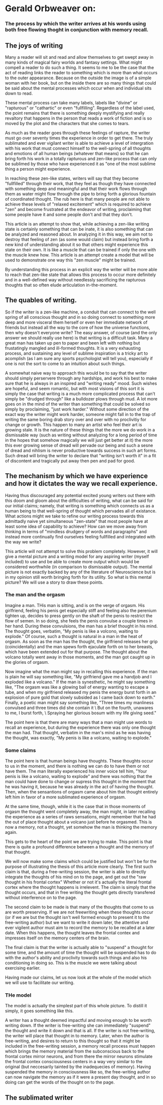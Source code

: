 # Gerald Orbweaver on:
### The process by which the writer arrives at his words using both free flowing thoght in conjunction with memory recall.
## The joys of writing
Many a reader will sit and read and allow themselves to get swept away in many
kinds of magical fairy worlds and fantasy settings. What might compell a reader
to do such a thing. It seems to me to be the case that the act of reading links
the reader to something which is more than what occurs to the outer appearance.
Because on the outside the image is of a simple woman with her book, but on the
inside there are so many things that could be said about the mental processes
which occur when and individual sits down to read.

These mental process can take many labels, labels like "divine" or "rapturous"
or "cathartic" or even "fullfilling". Regardless of the label used, the point
remains that there is something deeply mystifying and really revaltory that
happens in the person that reads a work of fiction and is so moved by the plot
and the characters that she comes to tears.

As much as the reader goes through these feelings of rapture, the writer must
go over seventy times the experience in order to get there. The truly
sublimated and ever vigilant writer is able to achieve a level of intergration
with his work that must connect himself to the well-spring of all thoughts and
emotions of all human beings (whatever that means) so that he can bring forth
his work in a totally rapturous and zen-like process that can only be sublimed
by those who have experienced it as "one of the most sublime thing a person might
experience.

In reaching these zen-like states, writers will say that they become
"fullfilled" through their work, that they feel as though they have connected
with something deep and meaningful and that their work flows through them as
water might flow through the pipe to bring forth a glorious fountain of
coordinated thought. The rub here is that many people are not able to achieve
these levels of "relaxed excitement" which is required to achieve "zen" and
become frustrated at the endeavor of writing, proclaiming that some people have
it and some people don't and that they don't.

This article is an attempt to show that, while achieving a zen-like writing
state is certainly something that can be inate, it is also something that can
be analyzed and reasoned about. In analyzing it in this way, we aim not to
destroy that feeling of zen (as some would claim) but instead bring forth a new
kind of understanding about it so that others might experience this state on
their own. It is like a muscle that can be trained if only the one with the
muscle knew how. This article is an attempt create a model that will be used to
demonstrate one way this "zen muscle" might be trained.

By understanding this process in an explicit way the writer will be more able
to reach that zen-like state that allows this process to occur more definitely
and in a well-defined way without needlessly sacrificing the rapturous thoughts
that so often elude articulation in-the-moment.

## The quables of writing.

So if the writer is a zen-like machine, a conduit that can connect to the well
spring of all conscious thought and in so doing connect to something more deep
and more visceral them herself or even her immediate network of friends but
instead all the way to the core of how the universe functions, then why doesn't
everyone write? The easy answer, of course (and the only answer we should
really use here) is that writing is a difficult task. Many a great man has
taken up pen to paper and been left with nothing but frustatingly mangled and
ill-formed thoughts. It is a very exhausting process, and sustaining any level
of sublime inspiration is a tricky art to acomplish (as I am sure any sports
psychologist will tell you), especially if one is not the sort to come to an
intuition about such things.

A somewhat naive way to approach this would be to say that the writer should
simply perservere through any hardships, and work his best to make sure that he
is always in an inspired and "writing ready" mood. Such wishes are hopeful, and
seem romantic, but with most visions of this sort it is simply the case that
writing is a much more complicated process that can't simply be "drudged
through" like a bulldozer plows through mud. A lot more goes on in the mind
of the writer than something that could be solved so simply by proclaiming,
"just work harder." Without some direction of the exact way the writer might
work harder, someone might fall in to the trap of writing the same boring drab
story over and over with no proclivitiy for change or growth. This happen to
many an artist who feel their art is growing stale. It is the nature of these
things that the more we do work in a dismissable way (such as writing without
analyzing for a long period of time in the hopes that somehow magically we will
just get better at it) the more this ever growing sense of dread will pervade
our being and such a sesne of dread and nihlism is never productive towards
success in such art forms. Such dread will bring the writer to declare that
"writing isn't worth it" in a fit of discontent and tragically put away then
pen and pad for good.

## The mechanism by which we have experience and how it dictates the way we recall experience.

Having thus discouraged any potential excited young writers out there with this
doom and gloom about the difficulties of writing, what can be said for our
initial claims; namely, that writing is something which connects us as a human
being to that well-spring of thought which pervades all of existance. What
actions might we take to refine our writing process towards this admittadly
naive yet simultaneous "zen-state" that most people have at least some idea of
capability to achieve? How can we move away from thinking in terms of "mindless
drudgery of words and paragraphs" and instead more continually find ourselves
feeling fullfilled and integrated with the way we write?

This article will not attempt to solve this problem completely. However, it
will give a mental picture and a writing model for any aspiring writer (myself
included) to use and be able to create more output which would be considered
worthwhile (in comparison to dismissable output). The mental picture is not
exactly backed by any of the literature of Neuroscience but is in my opinion
still worth bringing forth for its utility. So what is this mental picture? We
will use a story to draw these points.

### The man and the orgasm

Imagine a man. THis man is sitting, and is on the verge of orgasm. His
girlfriend, feeling his penis get especially stiff and feeling also the
perenium tighten up, decides to press gently on the shaft of the penis to
restrict the flow of semen. In so doing, she feels the penis convulse a couple
times in her hand. During these convulsions, the man has a brief thought in his
mind. The thought goes, verbatim, "My penis is like a volcono, waiting to
explode." Of course, such a thought is natural in a man in the heat of orgasm.
As soon as the man has the thought, the girlfriend releases her grip
(coincidentally) and the man spews forth ejaculate forth on to her breasts,
which have been extended out for that purpose. The thought about the volcano
totally went away in those moments, and the man got caught up in the glories of
orgasm.

Now imagine what the man might say in recalling this experience. If the man is
plain he will say something like, "My girlfriend gave me a handjob and I
exploded like a volcano." If the man is synesthetic, he might say something
like, "The orgasm was like a glowing ball of energy wanting to escape a tube,
and when my girlfriend released my penis the energy burst forth in an explosion
of pure gold that slowly subsided as I came back down to earth." Finally, a
poetic man might say something like, "Three times my manliness convulsed and
three times did she contain it \ But on the fourth, unawares to me, I burst
forth, \ Spraying her glorious bosum with my life giving seed."

The point here is that there are many ways that a man might use words to recall
an experience, but during the experience there was only one thought the man
had. That thought, verbatim in the man's mind as he was having the thought, was
exactly, "My penis is like a volcano, waiting to explode."

### Some claims
The point here is that human beings have thoughts. These thoughts occur to us
in the moment, and there is nothing we can do to have them or not have them.
The man literally experienced his inner voice tell him, "Your penis is like a
volcano, waiting to explode" and there was nothing that the man could have done
to change or supress this thought in the moment that he was having it, because
he was already in the act of having the thought. Then, when the sensantions of
orgasm came about him that thought entirely left him in favor of a more
sublimated experience of orgasm.

At the same time, though, while it is the case that in those moments of orgasm
the thought went completely away, the man might, in later recalling the
experience as a series of raws sensations, might remember that he had the out
of place thought about a volcano just before he orgasmed. This is now a memory,
not a thought, yet somehow the man is thinking the memory again.

This gets to the heart of the point we are trying to make. This point is that
there is quite a profound difference between a thought and the memory of that
thought.

We will now make some claims which could be justified but won't be for the
purpose of illustrating the thesis of this article more clearly. The first such
claim is that, during a free-writing session, the writer is able to directly
integrate the thoughts of his mind on to the page, and get out the "raw thought
in his frontal cortex" Whether or not it's actually the literal frontal cortex
where the thought happens is irrelevent. The claim is simply that the thought
occurs, and that in free writing the thought gets directly transfered without
interference on to the page.

The second claim to be made is that many of the thoughts that come to us are
worth preserving. If we are not freewriting when these thoughts occur (or if we
are but the thought isn't well formed enough to present it to the free-writing
author) but we want to write it down later, the attentive and ever vigilent
author must aim to record the memory to be recalled at a later date. When this
happens, the thought leaves the frontal contex and impresses itself on the
memory centers of the brain.

The final claim is that the writer is actually able to "suspend" a thought for
some time, and the amount of time the thought will be suspended has to do with
the author's ability and proclivity towards such things and also his
conditioning in doing so. This is the muscle we were talking about exercising
earlier.

Having made our claims, let us now look at the whole of the model which we will
use to facilitate our writing.

### THe model

The model is actually the simplest part of this whole picture. To distill it
simply, it goes something like this.

A writer has a thought deemed impactful and moving enough to be worth writing
down. If the writer is free-writing she can immediately "suspend" the thought
and write it down and that is all. If the writer is not free-writing, the
writer will place that thought in to memory. Later, when the author is
free-writing, and desires to return to this thought so that it might be
included in the free-writing session, a memory recall process must happen which
brings the memory material from the subconscious back to the frontal cortex
mirror neurons, and from there the mirror neurons stimulate the frontal contex
consciousness centers in a way very similar to the original (but neccesarily
tainted by the inadequecies of memory). Having suspended the memory in
consciousness like so, the free-writing author can now navigate the memory as
if it were a present day thought, and in so doing can get the words of the
thought on to the page.

## The sublimated writer
